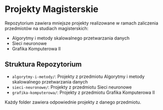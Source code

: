 # Projekty Magisterskie

Repozytorium zawiera mniejsze projekty realizowane w ramach zaliczenia przedmiotów na studiach magisterskich:

- Algorytmy i metody skalowalnego przetwarzania danych
- Sieci neuronowe
- Grafika Komputerowa II

## Struktura Repozytorium

- `algorytmy-i-metody/`: Projekty z przedmiotu Algorytmy i metody skalowalnego przetwarzania danych
- `sieci-neuronowe/`: Projekty z przedmiotu Sieci neuronowe
- `grafika-komputerowa/`: Projekty z przedmiotu Grafika Komputerowa II

Każdy folder zawiera odpowiednie projekty z danego przedmiotu.
